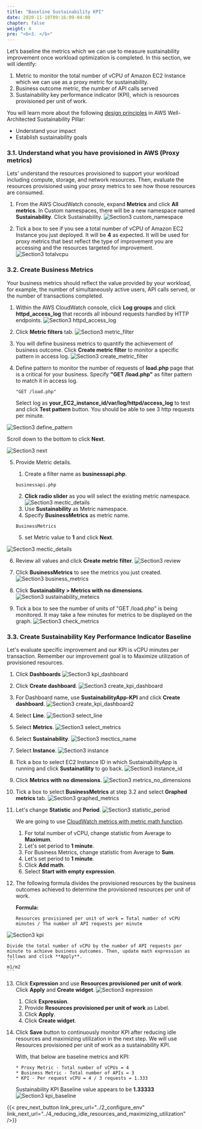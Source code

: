 ```yaml
---
title: "Baseline Sustainability KPI"
date: 2020-11-18T09:16:09-04:00
chapter: false
weight: 4
pre: "<b>3. </b>"
---
```


Let’s baseline the metrics which we can use to measure sustainability improvement once workload optimization is completed. In this section, we will identify:

1. Metric to monitor the total number of vCPU of Amazon EC2 Instance which we can use as a proxy metric for sustainability.
2. Business outcome metric, the number of API calls served
3. Sustainability key performance indicator (KPI), which is resources provisioned per unit of work.

You will learn more about the following [design principles](https://docs.aws.amazon.com/wellarchitected/latest/sustainability-pillar/design-principles-for-sustainability-in-the-cloud.html) in AWS Well-Architected Sustainability Pillar:
* Understand your impact
* Establish sustainability goals

### 3.1. Understand what you have provisioned in AWS (Proxy metrics)
Lets' understand the resources provisioned to support your workload including compute, storage, and network resources. Then, evaluate the resources provisioned using your proxy metrics to see how those resources are consumed.

1. From the AWS CloudWatch console, expand **Metrics** and click **All metrics**. In Custom namespaces, there will be a new namespace named **Sustainability**. Click Sustainability.
![Section3 custom_namespace](/Sustainability/200_optimize_ec2_using_cloudwatch_compute_optimizer/Images/section3/custom_namespace.png)

2. Tick a box to see if you see a total number of vCPU of Amazon EC2 Instance you just deployed. It will be **4** as expected. It will be used for proxy metrics that best reflect the type of improvement you are accessing and the resources targeted for improvement.
![Section3 totalvcpu](/Sustainability/200_optimize_ec2_using_cloudwatch_compute_optimizer/Images/section3/totalvcpu.png)

### 3.2. Create Business Metrics
Your business metrics should reflect the value provided by your workload, for example, the number of simultaneously active users, API calls served, or the number of transactions completed.

1. Within the AWS CloudWatch console, click **Log groups** and click **httpd_access_log** that records all inbound requests handled by HTTP endpoints.
![Section3 httpd_access_log](/Sustainability/200_optimize_ec2_using_cloudwatch_compute_optimizer/Images/section3/httpd_access_log.png)

2. Click **Metric filters** tab.
![Section3 metric_filter](/Sustainability/200_optimize_ec2_using_cloudwatch_compute_optimizer/Images/section3/metric_filter.png)

3. You will define business metrics to quantify the achievement of business outcome. Click **Create metric filter** to monitor a specific pattern in access log.
![Section3 create_metric_filter](/Sustainability/200_optimize_ec2_using_cloudwatch_compute_optimizer/Images/section3/create_metric_filter.png)

4. Define pattern to monitor the number of requests of **load.php** page that is a critical for your business. Specify **"GET /load.php"** as filter pattern to match it in access log.
    ```
    "GET /load.php"
    ```
    Select log as **your_EC2_instance_id/var/log/httpd/access_log** to test and click **Test pattern** button. You should be able to see 3 http requests per minute.

![Section3 define_pattern](/Sustainability/200_optimize_ec2_using_cloudwatch_compute_optimizer/Images/section3/define_pattern.png)


Scroll down to the bottom to click **Next**.

![Section3 next](/Sustainability/200_optimize_ec2_using_cloudwatch_compute_optimizer/Images/section3/next.png)

5. Provide Metric details.

    1. Create a filter name as **businessapi.php**.
    ```
    businessapi.php
    ```
    2. **Click radio slider** as you will select the existing metric namespace.  
![Section3 mectic_details](/Sustainability/200_optimize_ec2_using_cloudwatch_compute_optimizer/Images/section3/radio_slider.png)
    3. Use **Sustainability** as Metric namespace.
    4. Specify **BusinessMetrics** as metric name.
    ```
    BusinessMetrics
    ```
    5. set Metric value to **1** and click **Next**.

![Section3 mectic_details](/Sustainability/200_optimize_ec2_using_cloudwatch_compute_optimizer/Images/section3/mectic_details.png)

6. Review all values and click **Create metric filter**.
![Section3 review](/Sustainability/200_optimize_ec2_using_cloudwatch_compute_optimizer/Images/section3/review.png)

7. Click **BusinessMetrics** to see the metrics you just created.
![Section3 business_metrics](/Sustainability/200_optimize_ec2_using_cloudwatch_compute_optimizer/Images/section3/business_metrics.png)

8. Click **Sustainability > Metrics with no dimensions**.
![Section3 sustainability_meteics](/Sustainability/200_optimize_ec2_using_cloudwatch_compute_optimizer/Images/section3/sustainability_meteics.png)

9. Tick a box to see the number of units of "GET /load.php" is being monitored. It may take a few minutes for metrics to be displayed on the graph.
![Section3 check_metrics](/Sustainability/200_optimize_ec2_using_cloudwatch_compute_optimizer/Images/section3/check_metrics.png)


### 3.3. Create Sustainability Key Performance Indicator Baseline

Let's evaluate specific improvement and our KPI is vCPU minutes per transaction. Remember our improvement goal is to Maximize utilization of provisioned resources.

1. Click **Dashboards**
![Section3 kpi_dashboard](/Sustainability/200_optimize_ec2_using_cloudwatch_compute_optimizer/Images/section3/kpi_dashboard.png)

2. Click **Create dashboard**.
![Section3 create_kpi_dashboard](/Sustainability/200_optimize_ec2_using_cloudwatch_compute_optimizer/Images/section3/create_kpi_dashboard.png)

3. For Dashboard name, use **SustainabilityApp-KPI** and click **Create dashboard**.
![Section3 create_kpi_dashboard2](/Sustainability/200_optimize_ec2_using_cloudwatch_compute_optimizer/Images/section3/create_kpi_dashboard2.png)

4. Select **Line**.
![Section3 select_line](/Sustainability/200_optimize_ec2_using_cloudwatch_compute_optimizer/Images/section3/select_line.png)

5. Select **Metrics**.
![Section3 select_metrics](/Sustainability/200_optimize_ec2_using_cloudwatch_compute_optimizer/Images/section3/select_metrics.png)

6. Select **Sustainability**.
![Section3 mectics_name](/Sustainability/200_optimize_ec2_using_cloudwatch_compute_optimizer/Images/section3/mectics_name.png)

7. Select **Instance**.
![Section3 instance](/Sustainability/200_optimize_ec2_using_cloudwatch_compute_optimizer/Images/section3/instance.png)

8. Tick a box to select EC2 Instance ID in which SustainabilityApp is running and click **Sustainatility** to go back.
![Section3 instance_id](/Sustainability/200_optimize_ec2_using_cloudwatch_compute_optimizer/Images/section3/instance_id.png)

9. Click **Metrics with no dimensions**.
![Section3 metrics_no_dimensions](/Sustainability/200_optimize_ec2_using_cloudwatch_compute_optimizer/Images/section3/metrics_no_dimensions.png)

10. Tick a box to select **BusinessMetrics** at step 3.2 and select **Graphed metrics** tab.
![Section3 graphed_metrics](/Sustainability/200_optimize_ec2_using_cloudwatch_compute_optimizer/Images/section3/graphed_metrics.png)

11. Let's change **Statistic** and **Period**.
![Section3 statistic_period](/Sustainability/200_optimize_ec2_using_cloudwatch_compute_optimizer/Images/section3/statistic_period.png)

    We are going to use [CloudWatch metrics with metric math function](https://docs.aws.amazon.com/AmazonCloudWatch/latest/monitoring/using-metric-math.html).
    1. For total number of vCPU, change statistic from Average to **Maximum**.
    2. Let's set period to **1 minute**.
    3. For Business Metrics, change statistic from Average to **Sum**.
    4. Let's set period to **1 minute**.
    5. Click **Add math**.
    6. Select **Start with empty expression**.

12. The following formula divides the provisioned resources by the business outcomes achieved to determine the provisioned resources per unit of work.

    **Formula:**
    ```
    Resources provisioned per unit of work = Total number of vCPU minutes / The number of API requests per minute
    ```
![Section3 kpi](/Sustainability/200_optimize_ec2_using_cloudwatch_compute_optimizer/Images/section3/kpi.png)

    Divide the total number of vCPU by the number of API requests per minute to achieve business outcomes. Then, update math expression as follows and click **Apply**.
    ```
    m1/m2
    ```
13. Click **Expression** and use **Resources provisioned per unit of work**. Click **Apply** and **Create widget**.
![Section3 expression](/Sustainability/200_optimize_ec2_using_cloudwatch_compute_optimizer/Images/section3/expression.png)

    1. Click **Expression**.
    2. Provide **Resources provisioned per unit of work** as Label.
    3. Click **Apply**.
    4. Click **Create widget**.

14. Click **Save** button to continuously monitor KPI after reducing idle resources and maximizing utilization in the next step. We will use Resources provisioned per unit of work as a sustainability KPI.

    With, that below are baseline metrics and KPI:

        * Proxy Metric - Total number of vCPUs = 4
        * Business Metric - Total number of APIs = 3
        * KPI - Per request vCPU = 4 / 3 requests = 1.333

    Sustainability KPI Baseline value appears to be **1.33333**
![Section3 kpi_baseline](/Sustainability/200_optimize_ec2_using_cloudwatch_compute_optimizer/Images/section3/kpi_baseline.png)


{{< prev_next_button link_prev_url="../2_configure_env" link_next_url="../4_reducing_idle_resources_and_maximizing_utilization" />}}

